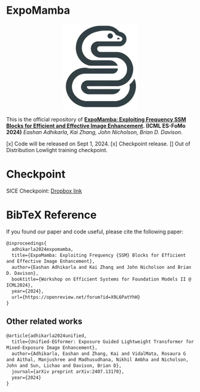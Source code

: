 # ExpoMamba

<p align="center">
    <img src="assets/expomamba-logo.png" width="200">
</p>

This is the official repository of **[ExpoMamba: Exploiting Frequency SSM Blocks for Efficient and Effective Image Enhancement](https://openreview.net/forum?id=X9L6PatYhH). (ICML ES-FoMo 2024)**
*Eashan Adhikarla, Kai Zhang, John Nicholson, Brian D. Davison.*

[x] Code will be released on Sept 1, 2024.
[x] Checkpoint release.
[] Out of Distribution Lowlight training checkpoint. 

# Checkpoint
SICE Checkpoint: [Dropbox link](https://www.dropbox.com/scl/fo/sxvkb6s0hltwr5xtwz1q1/ABmL12pDLn6vpgPqyUwvecE?rlkey=8zn32y1cx1krv9168hyst0ud4&st=10u92ihy&dl=0)

# BibTeX Reference
If you found our paper and code useful, please cite the following paper:
```
@inproceedings{
  adhikarla2024expomamba,
  title={ExpoMamba: Exploiting Frequency {SSM} Blocks for Efficient and Effective Image Enhancement},
  author={Eashan Adhikarla and Kai Zhang and John Nicholson and Brian D. Davison},
  booktitle={Workshop on Efficient Systems for Foundation Models II @ ICML2024},
  year={2024},
  url={https://openreview.net/forum?id=X9L6PatYhH}
}
```
## Other related works
```
@article{adhikarla2024unified,
  title={Unified-EGformer: Exposure Guided Lightweight Transformer for Mixed-Exposure Image Enhancement},
  author={Adhikarla, Eashan and Zhang, Kai and VidalMata, Rosaura G and Aithal, Manjushree and Madhusudhana, Nikhil Ambha and Nicholson, John and Sun, Lichao and Davison, Brian D},
  journal={arXiv preprint arXiv:2407.13170},
  year={2024}
}
```
